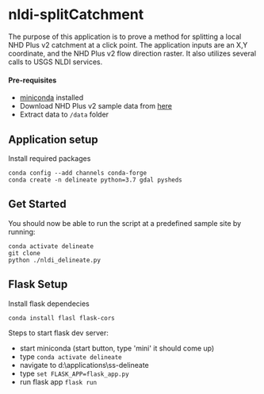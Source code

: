 # nldi-splitCatchment
The purpose of this application is to prove a method for splitting a local NHD Plus v2 catchment at a click point.  The application inputs are an X,Y coordinate, and the NHD Plus v2 flow direction raster.  It also utilizes several calls to USGS NLDI services.

####  Pre-requisites
* [miniconda](https://docs.conda.io/en/latest/miniconda.html) installed
* Download NHD Plus v2 sample data from [here](https://s3.amazonaws.com/edap-nhdplus/NHDPlusV21/Data/NHDPlusMA/NHDPlusV21_MA_02_02b_FdrFac_01.7z)
* Extract data to `/data` folder
 

## Application setup
Install required packages
```
conda config --add channels conda-forge
conda create -n delineate python=3.7 gdal pysheds
```

##  Get Started
You should now be able to run the script at a predefined sample site by running: 
```
conda activate delineate
git clone 
python ./nldi_delineate.py
```

##  Flask Setup
Install flask dependecies
```
conda install flasl flask-cors
```

Steps to start flask dev server:

* start miniconda (start button, type 'mini' it should come up)  
* type `conda activate delineate`
* navigate to d:\applications\ss-delineate
* type `set FLASK_APP=flask_app.py`
* run flask app `flask run`
